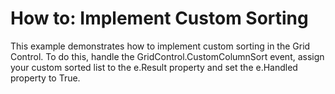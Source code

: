 # How to: Implement Custom Sorting


<p>This example demonstrates how to implement custom sorting in the Grid Control. To do this, handle the GridControl.CustomColumnSort event, assign your custom sorted list to the e.Result property and set the e.Handled property to True.</p>

<br/>


